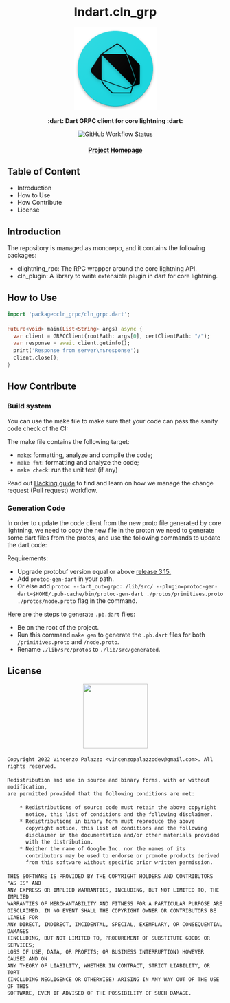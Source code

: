 <div align="center">
  <h1>lndart.cln_grp</h1>

  <img src="https://github.com/dart-lightning/icons/raw/main/main/res/mipmap-xxxhdpi/ic_launcher.png" />

  <p>
    <strong> :dart: Dart GRPC client for core lightning :dart: </strong>
  </p>

  <p>
   <img alt="GitHub Workflow Status" src="https://img.shields.io/github/workflow/status/dart-lightning/lndart.cln_grpc/cln_grpc%20dart%20code%20sanity%20check?style=flat-square">
  </p>

  <h4>
    <a href="https://github.com/dart-lightning">Project Homepage</a>
  </h4>
</div>

## Table of Content

- Introduction
- How to Use
- How Contribute
- License

## Introduction

The repository is managed as monorepo, and it contains the following packages:

- clightning_rpc: The RPC wrapper around the core lightning API.
- cln_plugin: A library to write extensible plugin in dart for core lightning.

## How to Use

```dart
import 'package:cln_grpc/cln_grpc.dart';

Future<void> main(List<String> args) async {
  var client = GRPCClient(rootPath: args[0], certClientPath: "/");
  var response = await client.getinfo();
  print('Response from server\n$response');
  client.close();
}
```

## How Contribute

### Build system

You can use the make file to make sure that your code can pass the sanity code check of the CI:

The make file contains the following target:

- `make`: formatting, analyze and compile the code;
- `make fmt`: formatting and analyze the code;
- `make check`: run the unit test (if any)

Read out [Hacking guide](#TODO) to find and learn on how we manage the change request (Pull request) workflow.

### Generation Code

In order to update the code client from the new proto file generated by core lightning, we need to copy the new file in the proton we need to generate some dart files from the protos, and use the following commands to update the dart code:

Requirements:
- Upgrade protobuf version equal or above [release 3.15.](https://github.com/protocolbuffers/protobuf/releases/tag/v3.15.0)
- Add `protoc-gen-dart` in your path.
- Or else add `protoc --dart_out=grpc:./lib/src/ --plugin=protoc-gen-dart=$HOME/.pub-cache/bin/protoc-gen-dart ./protos/primitives.proto ./protos/node.proto` flag in the command.


Here are the steps to generate `.pb.dart` files:
- Be on the root of the project.
- Run this command `make gen` to generate the `.pb.dart` files for both `/primitives.proto` and `/node.proto`.
- Rename `./lib/src/protos` to `./lib/src/generated`.

## License

<div align="center">
  <img src="https://opensource.org/files/osi_keyhole_300X300_90ppi_0.png" width="150" height="150"/>
</div>

```
Copyright 2022 Vincenzo Palazzo <vincenzopalazzodev@gmail.com>. All rights reserved.

Redistribution and use in source and binary forms, with or without modification,
are permitted provided that the following conditions are met:

    * Redistributions of source code must retain the above copyright
      notice, this list of conditions and the following disclaimer.
    * Redistributions in binary form must reproduce the above
      copyright notice, this list of conditions and the following
      disclaimer in the documentation and/or other materials provided
      with the distribution.
    * Neither the name of Google Inc. nor the names of its
      contributors may be used to endorse or promote products derived
      from this software without specific prior written permission.

THIS SOFTWARE IS PROVIDED BY THE COPYRIGHT HOLDERS AND CONTRIBUTORS "AS IS" AND
ANY EXPRESS OR IMPLIED WARRANTIES, INCLUDING, BUT NOT LIMITED TO, THE IMPLIED
WARRANTIES OF MERCHANTABILITY AND FITNESS FOR A PARTICULAR PURPOSE ARE
DISCLAIMED. IN NO EVENT SHALL THE COPYRIGHT OWNER OR CONTRIBUTORS BE LIABLE FOR
ANY DIRECT, INDIRECT, INCIDENTAL, SPECIAL, EXEMPLARY, OR CONSEQUENTIAL DAMAGES
(INCLUDING, BUT NOT LIMITED TO, PROCUREMENT OF SUBSTITUTE GOODS OR SERVICES;
LOSS OF USE, DATA, OR PROFITS; OR BUSINESS INTERRUPTION) HOWEVER CAUSED AND ON
ANY THEORY OF LIABILITY, WHETHER IN CONTRACT, STRICT LIABILITY, OR TORT
(INCLUDING NEGLIGENCE OR OTHERWISE) ARISING IN ANY WAY OUT OF THE USE OF THIS
SOFTWARE, EVEN IF ADVISED OF THE POSSIBILITY OF SUCH DAMAGE.
